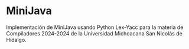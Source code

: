# MiniJava
Implementación de MiniJava usando Python Lex-Yacc para la materia de Compiladores 2024-2024 de la Universidad Michoacana San Nicolás de Hidalgo.
